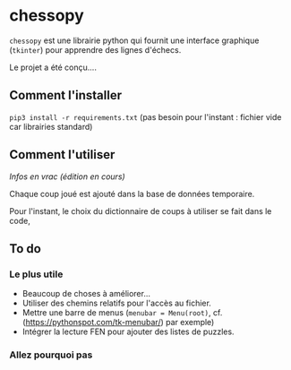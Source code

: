 # chessopy

`chessopy` est une librairie python qui fournit une interface graphique (`tkinter`) pour apprendre des lignes d'échecs.

Le projet a été conçu....

## Comment l'installer

```pip3 install -r requirements.txt```
(pas besoin pour l'instant : fichier vide car librairies standard)

## Comment l'utiliser

*Infos en vrac (édition en cours)*



Chaque coup joué est ajouté dans la base de données temporaire.

Pour l'instant, le choix du dictionnaire de coups à utiliser se fait dans le code,

## To do

### Le plus utile

* Beaucoup de choses à améliorer...
* Utiliser des chemins relatifs pour l'accès au fichier.
* Mettre une barre de menus (`menubar = Menu(root)`, cf. (https://pythonspot.com/tk-menubar/) par exemple)
* Intégrer la lecture FEN pour ajouter des listes de puzzles.

### Allez pourquoi pas
